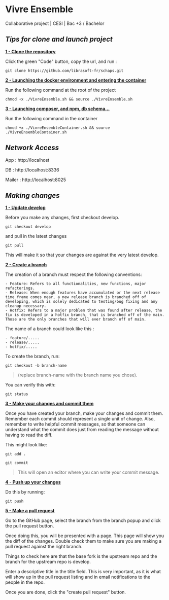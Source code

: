 # Vivre Ensemble
Collaborative project | CESI | Bac +3 / Bachelor

## *Tips for clone and launch project*

<ins>**1 - Clone the repository**</ins>

Click the green "Code" button, copy the url, and run :
```
git clone https://github.com/librasoft-fr/schaps.git
```

<ins>**2 - Launching the docker environment and entering the container**</ins>

Run the following command at the root of the project
```
chmod +x ./VivreEnsemble.sh && source ./VivreEnsemble.sh
```

<ins>**3 - Launching composer, and npm, db schema...**</ins>

Run the following command in the container
```
chmod +x ./VivreEnsembleContainer.sh && source ./VivreEnsembleContainer.sh
```

## *Network Access*

App :
http://localhost

DB :
http://localhost:8336

Mailer :
http://localhost:8025

## *Making changes*

<ins>**1 - Update develop**</ins>

Before you make any changes, first checkout develop.
```
git checkout develop
```
and pull in the latest changes
```
git pull
```
This will make it so that your changes are against the very latest develop.

<ins>**2 - Create a branch**</ins>

The creation of a branch must respect the following conventions:

    - Feature: Refers to all functionalities, new functions, major refactorings.
    - Release: When enough features have accumulated or the next release time frame comes near, a new release branch is branched off of developing, which is solely dedicated to testing/bug fixing and any cleanup necessary. 
    - Hotfix: Refers to a major problem that was found after release, the fix is developed in a hotfix branch, that is branched off of the main. Those are the only branches that will ever branch off of main.

The name of a branch could look like this :

    - feature/.....
    - release/.....
    - hotfix/.....

To create the branch, run:
```
git checkout -b branch-name
```
> (replace branch-name with the branch name you chose).

You can verify this with:
```
git status
```
<ins>**3 - Make your changes and commit them**</ins>

Once you have created your branch, make your changes and commit them.
Remember each commit should represent a single unit of change.
Also, remember to write helpful commit messages, so that someone can understand what the commit does just from reading the message without having to read the diff.

This might look like:
```
git add .
```
```
git commit
```

> This will open an editor where you can write your commit message.

<ins>**4 - Push up your changes**</ins>

Do this by running:
```
git push
```

<ins>**5 - Make a pull request**</ins>

Go to the GitHub page, select the branch from the branch popup and click the pull request button.

Once doing this, you will be presented with a page. This page will show you the diff of the changes. Double check them to make sure you are making a pull request against the right branch.

Things to check here are that the base fork is the upstream repo and the branch for the upstream repo is develop.

Enter a descriptive title in the title field. This is very important, as it is what will show up in the pull request listing and in email notifications to the people in the repo.

Once you are done, click the "create pull request" button.
